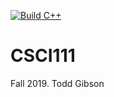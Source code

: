 [![Build C++](https://github.com/gr8mustachio/CSCI_111/actions/workflows/main.yml/badge.svg)](https://github.com/gr8mustachio/CSCI_111/actions/workflows/main.yml)
# CSCI111
Fall 2019. Todd Gibson
